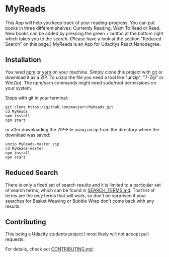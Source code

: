 # MyReads
This App will help you keep track of your reading-progress. You can put books in three different shelves: Currently Reading, Want To Read or Read. New books can be added by pressing the green + button at the bottom right which takes you to the search. (Please have a look at the section "Reduced Search" on this page.)
MyReads is an App for Udacitys React Nanodegree.

## Installation
You need [npm](https://nodejs.org/) or [yarn](https://yarnpkg.com/) on your machine. Simply clone this project with [git](https://git-scm.com/) or download it as a ZIP. To unzip the file you need a tool like "unzip", "7-Zip" or WinZip). The npm/yarn commands might need sudo/root permissions on your system.

Steps with git in your terminal:

```
git clone https://github.com/maczarr/MyReads.git
cd MyReads
npm install
npm start
```

or after downloading the ZIP-File using unzip from the directory where the download was saved:
```
unzip MyReads-master.zip
cd MyReads-master
npm install
npm start
```

## Reduced Search
There is only a fixed set of search results and it is limited to a particular set of search terms, which can be found in [SEARCH_TERMS.md](SEARCH_TERMS.md). That list of terms are the _only_ terms that will work, so don't be surprised if your searches for Basket Weaving or Bubble Wrap don't come back with any results.

## Contributing

This being a Udacity students project I most likely will not accept pull requests.

For details, check out [CONTRIBUTING.md](CONTRIBUTING.md).
